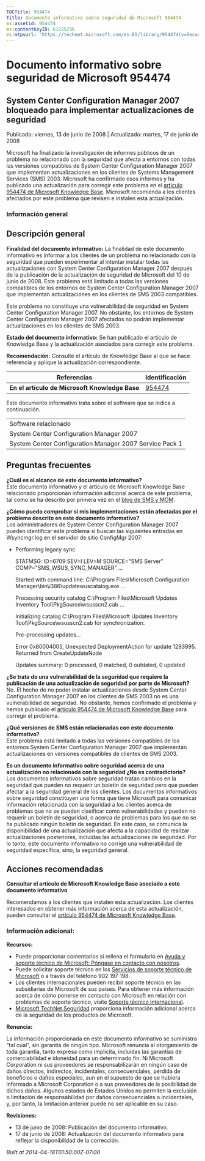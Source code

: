 ```yaml
---
TOCTitle: 954474
Title: Documento informativo sobre seguridad de Microsoft 954474
ms:assetid: 954474
ms:contentKeyID: 61225236
ms:mtpsurl: 'https://technet.microsoft.com/es-ES/library/954474(v=Security.10)'
---
```



Documento informativo sobre seguridad de Microsoft 954474
=========================================================

System Center Configuration Manager 2007 bloqueado para implementar actualizaciones de seguridad
------------------------------------------------------------------------------------------------

Publicado: viernes, 13 de junio de 2008 | Actualizado: martes, 17 de junio de 2008

Microsoft ha finalizado la investigación de informes públicos de un problema no relacionado con la seguridad que afecta a entornos con todas las versiones compatibles de System Center Configuration Manager 2007 que implementan actualizaciones en los clientes de Systems Management Services (SMS) 2003. Microsoft ha confirmado esos informes y ha publicado una actualización para corregir este problema en el [artículo 954474 de Microsoft Knowledge Base](http://support.microsoft.com/kb/954474). Microsoft recomienda a los clientes afectados por este problema que revisen e instalen esta actualización.

### Información general

Descripción general
-------------------

**Finalidad del documento informativo:** La finalidad de este documento informativo es informar a los clientes de un problema no relacionado con la seguridad que pueden experimentar al intentar instalar todas las actualizaciones con System Center Configuration Manager 2007 después de la publicación de la actualización de seguridad de Microsoft del 10 de junio de 2008. Este problema está limitado a todas las versiones compatibles de los entornos de System Center Configuration Manager 2007 que implementan actualizaciones en los clientes de SMS 2003 compatibles.

Este problema no constituye una vulnerabilidad de seguridad en System Center Configuration Manager 2007. No obstante, los entornos de System Center Configuration Manager 2007 afectados no podrán implementar actualizaciones en los clientes de SMS 2003.

**Estado del documento informativo:** Se han publicado el artículo de Knowledge Base y la actualización asociados para corregir este problema.

**Recomendación:** Consulte el artículo de Knowledge Base al que se hace referencia y aplique la actualización correspondiente.

| Referencias                                    | Identificación                                   |
|------------------------------------------------|--------------------------------------------------|
| **En el artículo de Microsoft Knowledge Base** | [954474](http://support.microsoft.com/kb/954474) |

Este documento informativo trata sobre el software que se indica a continuación.

|                                                         |
|---------------------------------------------------------|
| Software relacionado                                    |
| System Center Configuration Manager 2007                |
| System Center Configuration Manager 2007 Service Pack 1 |

Preguntas frecuentes
--------------------

**¿Cuál es el alcance de este documento informativo?**  
Este documento informativo y el artículo de Microsoft Knowledge Base relacionado proporcionan información adicional acerca de este problema, tal como se ha descrito por primera vez en el [blog de SMS y MOM](http://blogs.technet.com/smsandmom/archive/2008/06/12/wsus-offline-scan-catalog-fails-to-sync-on-configmgr-2007.aspx).

**¿Cómo puedo comprobar si mis implementaciones están afectadas por el problema descrito en este documento informativo?**  
Los administradores de System Center Configuration Manager 2007 pueden identificar este problema si buscan las siguientes entradas en Wsyncmgr.log en el servidor de sitio ConfigMgr 2007:

-   Performing legacy sync

    STATMSG: ID=6709 SEV=I LEV=M SOURCE="SMS Server" COMP="SMS_WSUS_SYNC_MANAGER" …

    Started with command line: C:\Program Files\Microsoft Configuration Manager\bin\i386\updatewuscatalog.exe …

    Processing security catalog C:\Program Files\Microsoft Updates Inventory Tool\PkgSource\wsusscn2.cab ...

    Initializing catalog C:\Program Files\Microsoft Updates Inventory Tool\PkgSource\wsusscn2.cab for synchronization.

    Pre-processing updates...

    Error 0x80004005, Unexpected DeploymentAction for update 1293995. Returned from CreateUpdateNode

    Updates summary: 0 processed, 0 matched, 0 outdated, 0 updated

**¿Se trata de una vulnerabilidad de la seguridad que requiere la publicación de una actualización de seguridad por parte de Microsoft?**  
No. El hecho de no poder instalar actualizaciones desde System Center Configuration Manager 2007 en los clientes de SMS 2003 no es una vulnerabilidad de seguridad. No obstante, hemos confirmado el problema y hemos publicado el [artículo 954474 de Microsoft Knowledge Base](http://support.microsoft.com/kb/954474) para corregir el problema.

**¿Qué versiones de SMS están relacionadas con este documento informativo?**  
Este problema está limitado a todas las versiones compatibles de los entornos System Center Configuration Manager 2007 que implementan actualizaciones en versiones compatibles de clientes de SMS 2003.

**Es un documento informativo sobre seguridad acerca de una actualización no relacionada con la seguridad ¿No es contradictorio?**  
Los documentos informativos sobre seguridad tratan cambios en la seguridad que pueden no requerir un boletín de seguridad pero que pueden afectar a la seguridad general de los clientes. Los documentos informativos sobre seguridad constituyen una forma que tiene Microsoft para comunicar información relacionada con la seguridad a los clientes acerca de problemas que no se pueden clasificar como vulnerabilidades y pueden no requerir un boletín de seguridad, o acerca de problemas para los que no se ha publicado ningún boletín de seguridad. En este caso, se comunica la disponibilidad de una actualización que afecta a la capacidad de realizar actualizaciones posteriores, incluidas las actualizaciones de seguridad. Por lo tanto, este documento informativo no corrige una vulnerabilidad de seguridad específica, sino, la seguridad general.

Acciones recomendadas
---------------------

**Consultar el artículo de Microsoft Knowledge Base asociado a este documento informativo**

Recomendamos a los clientes que instalen esta actualización. Los clientes interesados en obtener más información acerca de esta actualización, pueden consultar el [artículo 954474 de Microsoft Knowledge Base](http://support.microsoft.com/kb/954474).

### Información adicional:

**Recursos:**

-   Puede proporcionar comentarios si rellena el formulario en [Ayuda y soporte técnico de Microsoft: Póngase en contacto con nosotros](https://support.microsoft.com/common/survey.aspx?scid=sw;en;1257&amp;showpage=1&amp;ws=technet&amp;sd=tech).
-   Puede solicitar soporte técnico en los [Servicios de soporte técnico de Microsoft](http://support.microsoft.com/default.aspx?scid=fh;es-es;incidentsubmit) o a través del teléfono 902 197 198.
-   Los clientes internacionales pueden recibir soporte técnico en las subsidiarias de Microsoft de sus países. Para obtener más información acerca de cómo ponerse en contacto con Microsoft en relación con problemas de soporte técnico, visite [Soporte técnico internacional](http://go.microsoft.com/fwlink/?linkid=21155).
-   [Microsoft TechNet Seguridad](http://www.microsoft.com/spain/technet/security/default.mspx) proporciona información adicional acerca de la seguridad de los productos de Microsoft.

**Renuncia:**

La información proporcionada en este documento informativo se suministra "tal cual", sin garantía de ningún tipo. Microsoft renuncia al otorgamiento de toda garantía, tanto expresa como implícita, incluidas las garantías de comerciabilidad e idoneidad para un determinado fin. Ni Microsoft Corporation ni sus proveedores se responsabilizarán en ningún caso de daños directos, indirectos, incidentales, consecuenciales, pérdida de beneficios o daños especiales, aun en el supuesto de que se hubiera informado a Microsoft Corporation o a sus proveedores de la posibilidad de dichos daños. Algunos estados de Estados Unidos no permiten la exclusión o limitación de responsabilidad por daños consecuenciales o incidentales, y, por tanto, la limitación anterior puede no ser aplicable en su caso.

**Revisiones:**

-   13 de junio de 2008: Publicación del documento informativo.
-   17 de junio de 2008: Actualización del documento informativo para reflejar la disponibilidad de la corrección.

*Built at 2014-04-18T01:50:00Z-07:00*
